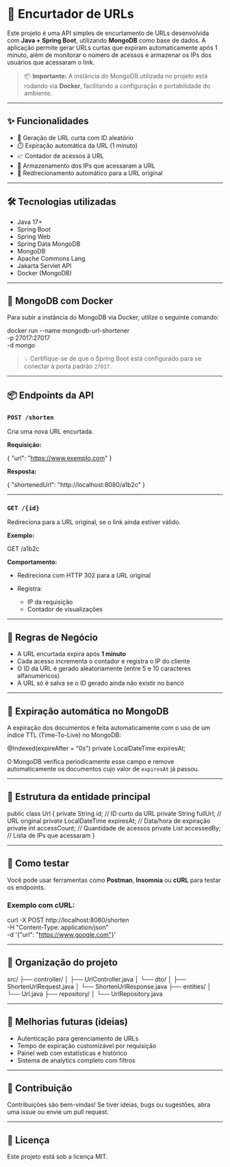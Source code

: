 # 🔗 Encurtador de URLs

Este projeto é uma API simples de encurtamento de URLs desenvolvida com **Java + Spring Boot**, utilizando **MongoDB** como base de dados. A aplicação permite gerar URLs curtas que expiram automaticamente após 1 minuto, além de monitorar o número de acessos e armazenar os IPs dos usuários que acessaram o link.

> 📦 **Importante:** A instância do MongoDB utilizada no projeto está rodando via **Docker**, facilitando a configuração e portabilidade do ambiente.

---

## ✨ Funcionalidades

- 🔐 Geração de URL curta com ID aleatório
- ⏱️ Expiração automática da URL (1 minuto)
- 📈 Contador de acessos à URL
- 📍 Armazenamento dos IPs que acessaram a URL
- 🔄 Redirecionamento automático para a URL original

---

## 🛠️ Tecnologias utilizadas

- Java 17+
- Spring Boot
- Spring Web
- Spring Data MongoDB
- MongoDB
- Apache Commons Lang
- Jakarta Servlet API
- Docker (MongoDB)

---

## 🐳 MongoDB com Docker

Para subir a instância do MongoDB via Docker, utilize o seguinte comando:

docker run --name mongodb-url-shortener \
  -p 27017:27017 \
  -d mongo

> 💡 Certifique-se de que o Spring Boot está configurado para se conectar à porta padrão `27017`.

---

## 📦 Endpoints da API

### `POST /shorten`

Cria uma nova URL encurtada.

**Requisição:**

{
  "url": "https://www.exemplo.com"
}

**Resposta:**


{
  "shortenedUrl": "http://localhost:8080/a1b2c"
}

---

### `GET /{id}`

Redireciona para a URL original, se o link ainda estiver válido.

**Exemplo:**

GET /a1b2c

**Comportamento:**

* Redireciona com HTTP 302 para a URL original
* Registra:

  * IP da requisição
  * Contador de visualizações

---

## 🧠 Regras de Negócio

* A URL encurtada expira após **1 minuto**
* Cada acesso incrementa o contador e registra o IP do cliente
* O ID da URL é gerado aleatoriamente (entre 5 e 10 caracteres alfanuméricos)
* A URL só é salva se o ID gerado ainda não existir no banco

---

## 📁 Expiração automática no MongoDB

A expiração dos documentos é feita automaticamente com o uso de um índice TTL (Time-To-Live) no MongoDB:

@Indexed(expireAfter = "0s")
private LocalDateTime expiresAt;

O MongoDB verifica periodicamente esse campo e remove automaticamente os documentos cujo valor de `expiresAt` já passou.

---

## 📂 Estrutura da entidade principal

public class Url {
    private String id;                   // ID curto da URL
    private String fullUrl;              // URL original
    private LocalDateTime expiresAt;     // Data/hora de expiração
    private int accessCount;             // Quantidade de acessos
    private List<String> accessedBy;     // Lista de IPs que acessaram
}

---

## 🧪 Como testar

Você pode usar ferramentas como **Postman**, **Insomnia** ou **cURL** para testar os endpoints.

### Exemplo com cURL:

curl -X POST http://localhost:8080/shorten \
     -H "Content-Type: application/json" \
     -d '{"url": "https://www.google.com"}'

---

## 📌 Organização do projeto

src/
├── controller/
│   ├── UrlController.java
│   └── dto/
│       ├── ShortenUrlRequest.java
│       └── ShortenUrlResponse.java
├── entities/
│   └── Url.java
├── repository/
│   └── UrlRepository.java

---

## 🚧 Melhorias futuras (ideias)

* Autenticação para gerenciamento de URLs
* Tempo de expiração customizável por requisição
* Painel web com estatísticas e histórico
* Sistema de analytics completo com filtros

---

## 🤝 Contribuição

Contribuições são bem-vindas! Se tiver ideias, bugs ou sugestões, abra uma issue ou envie um pull request.

---

## 📜 Licença

Este projeto está sob a licença MIT.
